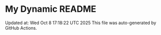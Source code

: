 # My Dynamic README
Updated at: Wed Oct  8 17:18:22 UTC 2025
This file was auto-generated by GitHub Actions.
